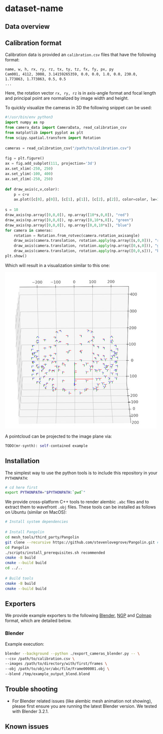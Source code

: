 # dataset-name


## Data overview



## Calibration format

Calibration data is provided an `calibration.csv` files that have the following format:

```
name, w, h, rx, ry, rz, tx, ty, tz, fx, fy, px, py
Cam001, 4112, 3008, 3.14159265359, 0.0, 0.0, 1.0, 0.0, 230.0, 1.773863, 1.773863, 0.5, 0.5
...
```

Here, the rotation vector `rx, ry, rz` is in axis-angle format and focal length and principal point are normalized by image width and height.

To quickly visualize the cameras in 3D the following snippet can be used:
```python
#!/usr/bin/env python3
import numpy as np
from camera_data import CameraData, read_calibration_csv
from matplotlib import pyplot as plt
from scipy.spatial.transform import Rotation

cameras = read_calibration_csv("/path/to/calibration.csv")

fig = plt.figure()
ax = fig.add_subplot(111, projection='3d')
ax.set_xlim(-250, 250)
ax.set_ylim(-100, 400)
ax.set_zlim(-250, 250)

def draw_axis(c,v,color):
    p = c+v
    ax.plot([c[0], p[0]], [c[1], p[1]], [c[2], p[2]], color=color, lw=1)

s = 10
draw_axis(np.array([0,0,0]), np.array([10*s,0,0]), "red")
draw_axis(np.array([0,0,0]), np.array([0,10*s,0]), "green")
draw_axis(np.array([0,0,0]), np.array([0,0,10*s]), "blue")
for camera in cameras:
    rotation = Rotation.from_rotvec(camera.rotation_axisangle)
    draw_axis(camera.translation, rotation.apply(np.array([s,0,0])), "red")
    draw_axis(camera.translation, rotation.apply(np.array([0,s,0])), "green")
    draw_axis(camera.translation, rotation.apply(np.array([0,0,s])), "blue")
plt.show()
```

Which will result in a visualization similar to this one:

![](media/camera_setup_matplotlib.jpg)

A pointcloud can be projected to the image plane via:

```python
TODO(mr-synth): self-contained example
```

## Installation

The simplest way to use the python tools is to include this repository in your `PYTHONPATH`:
```bash
# cd here first
export PYTHONPATH="$PYTHONPATH:`pwd`"
```

We provide cross-platform C++ tools to render alembic `.abc` files and to extract them to wavefront `.obj` files. These tools can be installed as follows on Ubuntu (similar on MacOS):
```bash
# Install system dependencies

# Install Pangolin
cd mesh_tools/third_party/Pangolin
git clone --recursive https://github.com/stevenlovegrove/Pangolin.git # TODO use submodule
cd Pangolin
./scripts/install_prerequisites.sh recommended
cmake -B build
cmake --build build
cd ../..

# Build tools
cmake -B build
cmake --build build
```

## Exporters

We provide example exporters to the following [Blender](https://www.blender.org/), [NGP](https://github.com/NVlabs/instant-ngp/blob/master/docs/nerf_dataset_tips.md) and [Colmap](https://colmap.github.io/format.html#text-format) format, which are detailed below.

### Blender

Example execution:
```bash
blender --background --python ./export_cameras_blender.py -- \
--csv /path/to/calibration.csv \
--images /path/to/directory/with/first/frames \
--obj /path/to/obj/or/abc/file/Frame000001.obj \
--blend /tmp/example_output_blend.blend
```

## Trouble shooting

* For Blender related issues (like alembic mesh animation not showing), please first ensure you are running the latest Blender version. We tested with Blender 3.2.1.


## Known issues
